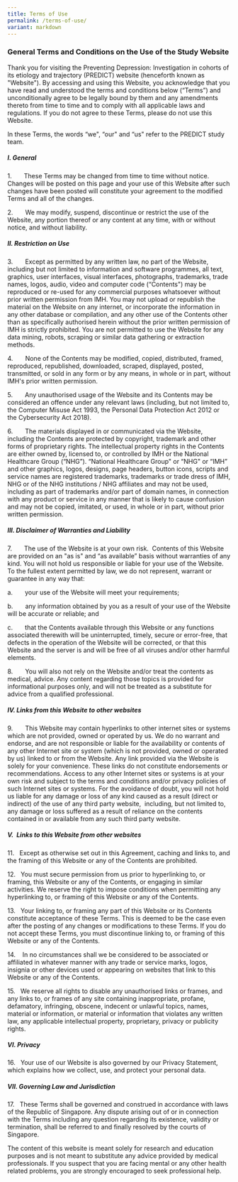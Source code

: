 ```yaml
---
title: Terms of Use
permalink: /terms-of-use/
variant: markdown
---
```

### **General Terms and Conditions on the Use of the Study Website**

Thank you for visiting the Preventing Depression: Investigation in cohorts of its etiology and trajectory (PREDICT) website (henceforth known as "Website"). By accessing and using this Website, you acknowledge that you have read and understood the terms and conditions below (“Terms”) and unconditionally agree to be legally bound by them and any amendments thereto from time to time and to comply with all applicable laws and regulations. If you do not agree to these Terms, please do not use this Website.

In these Terms, the words “we", “our" and “us" refer to the PREDICT study team.

##### **I. General**

1.       These Terms may be changed from time to time without notice. Changes will be posted on this page and your use of this Website after such changes have been posted will constitute your agreement to the modified Terms and all of the changes.

2.       We may modify, suspend, discontinue or restrict the use of the Website, any portion thereof or any content at any time, with or without notice, and without liability.

##### **II. Restriction on Use**

3.       Except as permitted by any written law, no part of the Website, including but not limited to information and software programmes, all text, graphics, user interfaces, visual interfaces, photographs, trademarks, trade names, logos, audio, video and computer code (“Contents") may be reproduced or re-used for any commercial purposes whatsoever without prior written permission from IMH. You may not upload or republish the material on the Website on any internet, or incorporate the information in any other database or compilation, and any other use of the Contents other than as specifically authorised herein without the prior written permission of IMH is strictly prohibited. You are not permitted to use the Website for any data mining, robots, scraping or similar data gathering or extraction methods.

4.       None of the Contents may be modified, copied, distributed, framed, reproduced, republished, downloaded, scraped, displayed, posted, transmitted, or sold in any form or by any means, in whole or in part, without IMH's prior written permission.

5.       Any unauthorised usage of the Website and its Contents may be considered an offence under any relevant laws (including, but not limited to, the Computer Misuse Act 1993, the Personal Data Protection Act 2012 or the Cybersecurity Act 2018).

6.       The materials displayed in or communicated via the Website, including the Contents are protected by copyright, trademark and other forms of proprietary rights. The intellectual property rights in the Contents are either owned by, licensed to, or controlled by IMH or the National Healthcare Group (“NHG”). “National Healthcare Group" or “NHG" or “IMH” and other graphics, logos, designs, page headers, button icons, scripts and service names are registered trademarks, trademarks or trade dress of IMH, NHG or of the NHG institutions / NHG affiliates and may not be used, including as part of trademarks and/or part of domain names, in connection with any product or service in any manner that is likely to cause confusion and may not be copied, imitated, or used, in whole or in part, without prior written permission.

##### **III. Disclaimer of Warranties and Liability**

7.       The use of the Website is at your own risk.  Contents of this Website are provided on an "as is" and “as available” basis without warranties of any kind. You will not hold us responsible or liable for your use of the Website. To the fullest extent permitted by law, we do not represent, warrant or guarantee in any way that:

a.       your use of the Website will meet your requirements;

b.       any information obtained by you as a result of your use of the Website will be accurate or reliable; and

c.       that the Contents available through this Website or any functions associated therewith will be uninterrupted, timely, secure or error-free, that defects in the operation of the Website will be corrected, or that this Website and the server is and will be free of all viruses and/or other harmful elements.

8.       You will also not rely on the Website and/or treat the contents as medical, advice. Any content regarding those topics is provided for informational purposes only, and will not be treated as a substitute for advice from a qualified professional.

##### **IV. Links from this Website to other websites**

9.       This Website may contain hyperlinks to other internet sites or systems which are not provided, owned or operated by us. We do no warrant and endorse, and are not responsible or liable for the availability or contents of any other Internet site or system (which is not provided, owned or operated by us) linked to or from the Website. Any link provided via the Website is solely for your convenience. These links do not constitute endorsements or recommendations. Access to any other Internet sites or systems is at your own risk and subject to the terms and conditions and/or privacy policies of such Internet sites or systems. For the avoidance of doubt, you will not hold us liable for any damage or loss of any kind caused as a result (direct or indirect) of the use of any third party website,  including, but not limited to, any damage or loss suffered as a result of reliance on the contents contained in or available from any such third party website. 

##### **V.  Links to this Website from other websites**

11.   Except as otherwise set out in this Agreement, caching and links to, and the framing of this Website or any of the Contents are prohibited.

12.   You must secure permission from us prior to hyperlinking to, or framing, this Website or any of the Contents, or engaging in similar activities. We reserve the right to impose conditions when permitting any hyperlinking to, or framing of this Website or any of the Contents.

13.   Your linking to, or framing any part of this Website or its Contents constitute acceptance of these Terms. This is deemed to be the case even after the posting of any changes or modifications to these Terms. If you do not accept these Terms, you must discontinue linking to, or framing of this Website or any of the Contents.

14.    In no circumstances shall we be considered to be associated or affiliated in whatever manner with any trade or service marks, logos, insignia or other devices used or appearing on websites that link to this Website or any of the Contents.

15.   We reserve all rights to disable any unauthorised links or frames, and any links to, or frames of any site containing inappropriate, profane, defamatory, infringing, obscene, indecent or unlawful topics, names, material or information, or material or information that violates any written law, any applicable intellectual property, proprietary, privacy or publicity rights.

##### **VI. Privacy**

16.   Your use of our Website is also governed by our Privacy Statement, which explains how we collect, use, and protect your personal data. 

##### **VII. Governing Law and Jurisdiction**

17.   These Terms shall be governed and construed in accordance with laws of the Republic of Singapore. Any dispute arising out of or in connection with the Terms including any question regarding its existence, validity or termination, shall be referred to and finally resolved by the courts of Singapore.

The content of this website is meant solely for research and education purposes and is not meant to substitute any advice provided by medical professionals. If you suspect that you are facing mental or any other health related problems, you are strongly encouraged to seek professional help. 